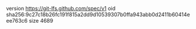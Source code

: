 version https://git-lfs.github.com/spec/v1
oid sha256:9c27c18b26fc191f815a2dd9d10539307b0ffa943abb0d2411b60414eee763c6
size 4689
